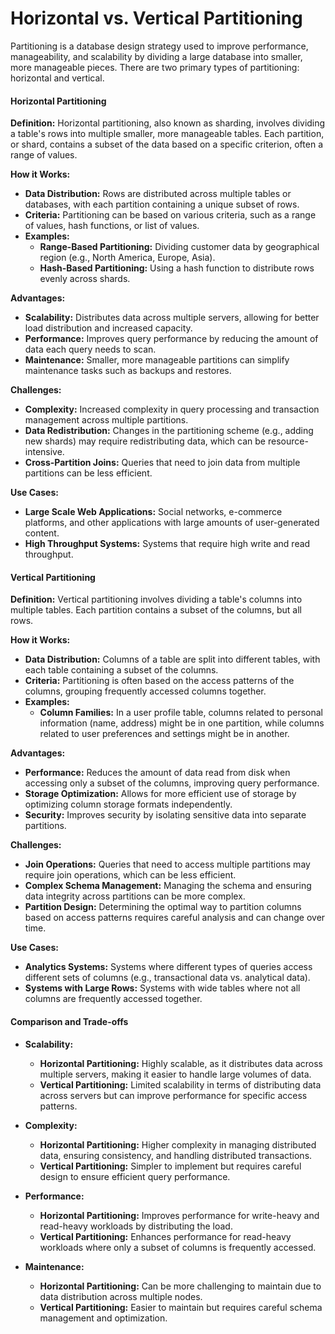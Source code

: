 # Horizontal vs. Vertical Partitioning

Partitioning is a database design strategy used to improve performance, manageability, and scalability by dividing a large database into smaller, more manageable pieces. There are two primary types of partitioning: horizontal and vertical.

#### Horizontal Partitioning

**Definition:**
Horizontal partitioning, also known as sharding, involves dividing a table's rows into multiple smaller, more manageable tables. Each partition, or shard, contains a subset of the data based on a specific criterion, often a range of values.

**How it Works:**
- **Data Distribution:** Rows are distributed across multiple tables or databases, with each partition containing a unique subset of rows.
- **Criteria:** Partitioning can be based on various criteria, such as a range of values, hash functions, or list of values.
- **Examples:** 
  - **Range-Based Partitioning:** Dividing customer data by geographical region (e.g., North America, Europe, Asia).
  - **Hash-Based Partitioning:** Using a hash function to distribute rows evenly across shards.

**Advantages:**
- **Scalability:** Distributes data across multiple servers, allowing for better load distribution and increased capacity.
- **Performance:** Improves query performance by reducing the amount of data each query needs to scan.
- **Maintenance:** Smaller, more manageable partitions can simplify maintenance tasks such as backups and restores.

**Challenges:**
- **Complexity:** Increased complexity in query processing and transaction management across multiple partitions.
- **Data Redistribution:** Changes in the partitioning scheme (e.g., adding new shards) may require redistributing data, which can be resource-intensive.
- **Cross-Partition Joins:** Queries that need to join data from multiple partitions can be less efficient.

**Use Cases:**
- **Large Scale Web Applications:** Social networks, e-commerce platforms, and other applications with large amounts of user-generated content.
- **High Throughput Systems:** Systems that require high write and read throughput.

#### Vertical Partitioning

**Definition:**
Vertical partitioning involves dividing a table's columns into multiple tables. Each partition contains a subset of the columns, but all rows. 

**How it Works:**
- **Data Distribution:** Columns of a table are split into different tables, with each table containing a subset of the columns.
- **Criteria:** Partitioning is often based on the access patterns of the columns, grouping frequently accessed columns together.
- **Examples:**
  - **Column Families:** In a user profile table, columns related to personal information (name, address) might be in one partition, while columns related to user preferences and settings might be in another.

**Advantages:**
- **Performance:** Reduces the amount of data read from disk when accessing only a subset of the columns, improving query performance.
- **Storage Optimization:** Allows for more efficient use of storage by optimizing column storage formats independently.
- **Security:** Improves security by isolating sensitive data into separate partitions.

**Challenges:**
- **Join Operations:** Queries that need to access multiple partitions may require join operations, which can be less efficient.
- **Complex Schema Management:** Managing the schema and ensuring data integrity across partitions can be more complex.
- **Partition Design:** Determining the optimal way to partition columns based on access patterns requires careful analysis and can change over time.

**Use Cases:**
- **Analytics Systems:** Systems where different types of queries access different sets of columns (e.g., transactional data vs. analytical data).
- **Systems with Large Rows:** Systems with wide tables where not all columns are frequently accessed together.

#### Comparison and Trade-offs

- **Scalability:**
  - **Horizontal Partitioning:** Highly scalable, as it distributes data across multiple servers, making it easier to handle large volumes of data.
  - **Vertical Partitioning:** Limited scalability in terms of distributing data across servers but can improve performance for specific access patterns.

- **Complexity:**
  - **Horizontal Partitioning:** Higher complexity in managing distributed data, ensuring consistency, and handling distributed transactions.
  - **Vertical Partitioning:** Simpler to implement but requires careful design to ensure efficient query performance.

- **Performance:**
  - **Horizontal Partitioning:** Improves performance for write-heavy and read-heavy workloads by distributing the load.
  - **Vertical Partitioning:** Enhances performance for read-heavy workloads where only a subset of columns is frequently accessed.

- **Maintenance:**
  - **Horizontal Partitioning:** Can be more challenging to maintain due to data distribution across multiple nodes.
  - **Vertical Partitioning:** Easier to maintain but requires careful schema management and optimization.